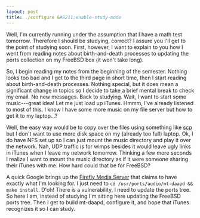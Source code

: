```yaml
--- 
layout: post
title: ./configure &#8211;enable-study-mode
---
```

Well, I'm currently running under the assumption that I have a math test tomorrow.  Therefore I should be studying, correct?  I assure you I'll get to the point of studying soon.  First, however, I want to explain to you how I went from reading notes about birth-and-death processes to updating the ports collection on my FreeBSD box (it won't take long).

So, I begin reading my notes from the beginning of the semester.  Nothing looks too bad and I get to the third page in short time, then I start reading about birth-and-death processes.  Nothing special, but it does mean a significant change in topics so I decide to take a brief mental break to check my email.  No new messages.  Back to studying.  Wait, I want to start some music---great idea!  Let me just load up iTunes.  Hmmm, I've already listened to most of this.  I know I have some more music on my file server but how to get it to my laptop...?

Well, the easy way would be to copy over the files using something like <a href="http://www.wikipedia.org/wiki/Secure_copy" title="Secure Copy">scp</a> but I don't want to use more disk space on my (already too full) laptop.  Ok, I do have NFS set up so I can just mount the music directory and play it over the network.  Nah, UDP traffic is for wimps besides it would leave ugly links in iTunes when I leave my network tomorrow.  Thinking a few more seconds I realize I want to mount the music directory as if it were someone sharing their iTunes with me.  How hard could that be for FreeBSD?

A quick Google brings up the <a href="http://wiki.fireflymediaserver.org/FrontPage">Firefly Media Server</a> that claims  to have exactly what I'm looking for.  I just need to <code>cd /usr/ports/audio/mt-daapd &amp;&amp; make install</code>.  D'oh!  There is a vulnerability, I need to update the ports tree.  So here I am, instead of studying I'm sitting here updating the FreeBSD ports tree.  Then I get to build mt-daapd, configure it, and hope that iTunes recognizes it so I can study.
